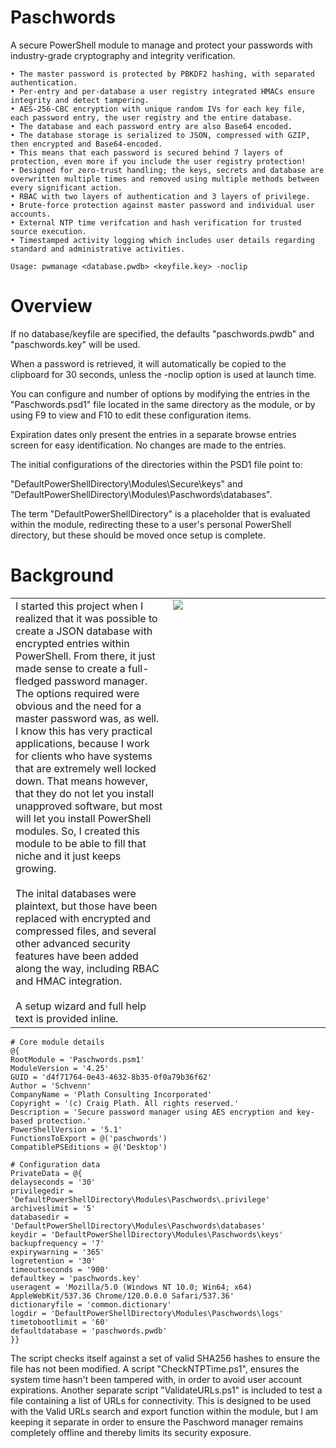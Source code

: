 # Paschwords
A secure PowerShell module to manage and protect your passwords with industry-grade cryptography and integrity verification.

    • The master password is protected by PBKDF2 hashing, with separated authentication.
    • Per-entry and per-database a user registry integrated HMACs ensure integrity and detect tampering.
    • AES-256-CBC encryption with unique random IVs for each key file, each password entry, the user registry and the entire database.
    • The database and each password entry are also Base64 encoded.
    • The database storage is serialized to JSON, compressed with GZIP, then encrypted and Base64-encoded.
    • This means that each password is secured behind 7 layers of protection, even more if you include the user registry protection!
    • Designed for zero-trust handling; the keys, secrets and database are overwritten multiple times and removed using multiple methods between every significant action.
    • RBAC with two layers of authentication and 3 layers of privilege.
    • Brute-force protection against master password and individual user accounts.
    • External NTP time verifcation and hash verification for trusted source execution.
    • Timestamped activity logging which includes user details regarding standard and administrative activities.

    Usage: pwmanage <database.pwdb> <keyfile.key> -noclip

# Overview
If no database/keyfile are specified, the defaults "paschwords.pwdb" and "paschwords.key" will be used.

When a password is retrieved, it will automatically be copied to the clipboard for 30 seconds, unless the -noclip option is used at launch time.

You can configure and number of options by modifying the entries in the "Paschwords.psd1" file located in the same directory as the module, or by using F9 to view and F10 to edit these configuration items.

Expiration dates only present the entries in a separate browse entries screen for easy identification. No changes are made to the entries.

The initial configurations of the directories within the PSD1 file point to:

"DefaultPowerShellDirectory\Modules\Secure\keys" and "DefaultPowerShellDirectory\Modules\Paschwords\databases".

The term "DefaultPowerShellDirectory" is a placeholder that is evaluated within the module, redirecting these to a user's personal PowerShell directory, but these should be moved once setup is complete.

# Background
<table border=0><td valign=top width=50%>
I started this project when I realized that it was possible to create a JSON database with encrypted entries within PowerShell.
From there, it just made sense to create a full-fledged password manager.
The options required were obvious and the need for a master password was, as well.
I know this has very practical applications, because I work for clients who have systems that are extremely well locked down.
That means however, that they do not let you install unapproved software, but most will let you install PowerShell modules.
So, I created this module to be able to fill that niche and it just keeps growing.
<br><br>
The inital databases were plaintext, but those have been replaced with encrypted and compressed files, and several other advanced security features have been added along the way, including RBAC and HMAC integration.
<br><br>
A setup wizard and full help text is provided inline.
</td>
<td valign=top width=50%><img src="https://raw.githubusercontent.com/Schvenn/Secure/refs/heads/main/screenshots/Main%20Menu.png"></td>
</table>

    # Core module details
    @{
    RootModule = 'Paschwords.psm1'
    ModuleVersion = '4.25'
    GUID = 'd4f71764-0e43-4632-8b35-0f0a79b36f62'
    Author = 'Schvenn'
    CompanyName = 'Plath Consulting Incorporated'
    Copyright = '(c) Craig Plath. All rights reserved.'
    Description = 'Secure password manager using AES encryption and key-based protection.'
    PowerShellVersion = '5.1'
    FunctionsToExport = @('paschwords')
    CompatiblePSEditions = @('Desktop')
    
    # Configuration data
    PrivateData = @{
    delayseconds = '30'
    privilegedir = 'DefaultPowerShellDirectory\Modules\Paschwords\.privilege'
    archiveslimit = '5'
    databasedir = 'DefaultPowerShellDirectory\Modules\Paschwords\databases'
    keydir = 'DefaultPowerShellDirectory\Modules\Paschwords\keys'
    backupfrequency = '7'
    expirywarning = '365'
    logretention = '30'
    timeoutseconds = '900'
    defaultkey = 'paschwords.key'
    useragent = 'Mozilla/5.0 (Windows NT 10.0; Win64; x64) AppleWebKit/537.36 Chrome/120.0.0.0 Safari/537.36'
    dictionaryfile = 'common.dictionary'
    logdir = 'DefaultPowerShellDirectory\Modules\Paschwords\logs'
    timetobootlimit = '60'
    defaultdatabase = 'paschwords.pwdb'
    }}

The script checks itself against a set of valid SHA256 hashes to ensure the file has not been modified.
A script "CheckNTPTime.ps1", ensures the system time hasn't been tampered with, in order to avoid user account expirations.
Another separate script "ValidateURLs.ps1" is included to test a file containing a list of URLs for connectivity. This is designed to be used with the Valid URLs search and export function within the module, but I am keeping it separate in order to ensure the Paschword manager remains completely offline and thereby limits its security exposure.
